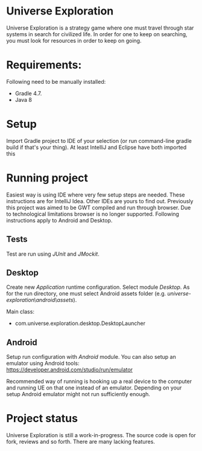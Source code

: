 # Universe Exploration
Universe Exploration is a strategy game where one must travel through star systems in search for civilized life.
In order for one to keep on searching, you must look for resources in order to keep on going.

# Requirements:
Following need to be manually installed:
* Gradle 4.7.
* Java 8

# Setup
Import Gradle project to IDE of your selection (or run command-line gradle build if that's your thing). At least
IntelliJ and Eclipse have both imported this

# Running project
Easiest way is using IDE where very few setup steps are needed. These instructions are for IntelliJ Idea. Other IDEs
are yours to find out. Previously this project was aimed to be GWT compiled and run through browser. Due to
technological limitations browser is no longer supported. Following instructions apply to Android and Desktop.

## Tests
Test are run using *JUnit* and *JMockit*.

## Desktop
Create new *Application* runtime configuration. Select module *Desktop*. As for the run directory, one must select
Android assets folder (e.g. *universe-exploration\android\assets*).

Main class:
* com.universe.exploration.desktop.DesktopLauncher

## Android
Setup run configuration with *Android* module. You can also setup an emulator using Android tools:
https://developer.android.com/studio/run/emulator

Recommended way of running is hooking up a real device to the computer and running UE on that one
instead of an emulator. Depending on your setup Android emulator might not run sufficiently enough. 

# Project status
Universe Exploration is still a work-in-progress. The source code is open for fork, reviews and so forth.
There are many lacking features.
